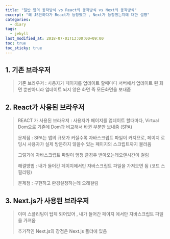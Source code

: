 ```yaml
---
title: "일반 웹의 동작방식 vs React의 동작방식 vs Next의 동작방식"
excerpt: "왜 JS만하다가 React가 등장했고 , Next가 등장했는지에 대한 설명"
categories:
  - diary
tags:
  - jekyll
last_modified_at: 2018-07-01T13:00:00+09:00
toc: true
toc_sticky: true
---
```


## 1. 기존 브라우저

> 기존 브라우저 : 사용자가 페이지를 업데이트 할때마다 서버에서 업데이트 된 화면 뿐만아니라 업데이트 되지 않은 화면 즉 모든화면을 보내줌

## 2. React가 사용된 브라우저

> REACT 가 사용된 브라우저 : 사용자가 페이지를 업데이트 할때마다, Virtual Dom으로 기존에 Dom과 비교해서 바뀐 부분만 보내줌 (SPA)
>
> 문제점 : SPA는 앱의 규모가 커질수록 자바스크립트 파일이 커지므로, 페이지 로딩시 사용자가 실제 방문하지 않을수 있는 페이지의 스크립트까지 불러옴
>
> 그렇기에 자바스크립트 파일이 엄청 클경우 받아오는데오랜시간이 걸림
>
> 해결방법 : 내가 들어간 페이지에서만 자바스크립트 파일을 가져오면 됨 (코드 스필리팅)
>
> 문제점 : 구현하고 환경설정하는데 오래걸림

## 3. Next.js가 사용된 브라우저

> 이미 스플리팅이 탑제 되어있어 , 내가 들어간 페이지 에서만 자바스크립트 파일을 가져옴
>
> 추가적인 Next.js의 장점은 Next.js 폴더에 있음
